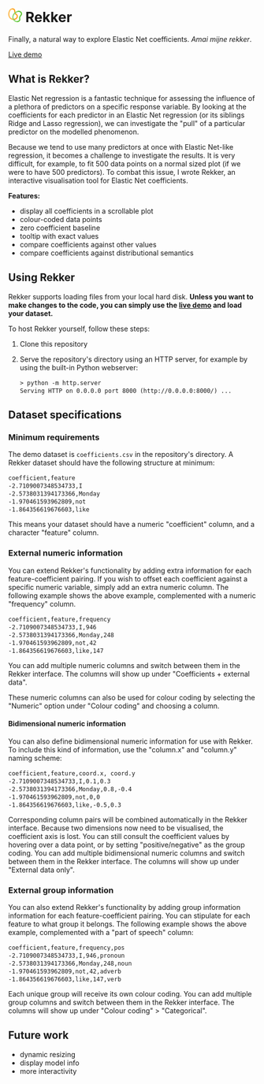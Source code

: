 #  <img src="https://raw.githubusercontent.com/AntheSevenants/Rekker/main/img/rubber-bands.png" style="height: 1em; width: auto;"> Rekker
Finally, a natural way to explore Elastic Net coefficients. *Amai mijne rekker*.

[Live demo](https://anthesevenants.github.io/Rekker/)

## What is Rekker?

Elastic Net regression is a fantastic technique for assessing the influence of a plethora of predictors on a specific response variable. By looking at the coefficients for each predictor in an Elastic Net regression (or its siblings Ridge and Lasso regression), we can investigate the "pull" of a particular predictor on the modelled phenomenon.

Because we tend to use many predictors at once with Elastic Net-like regression, it becomes a challenge to investigate the results. It is very difficult, for example, to fit 500 data points on a normal sized plot (if we were to have 500 predictors). To combat this issue, I wrote Rekker, an interactive visualisation tool for Elastic Net coefficients.

**Features:**

* display all coefficients in a scrollable plot
* colour-coded data points
* zero coefficient baseline
* tooltip with exact values
* compare coefficients against other values
* compare coefficients against distributional semantics

## Using Rekker

Rekker supports loading files from your local hard disk. **Unless you want to make changes to the code, you can simply use the [live demo](https://anthesevenants.github.io/Rekker/) and load your dataset.**

To host Rekker yourself, follow these steps:

1. Clone this repository
2. Serve the repository's directory using an HTTP server, for example by using the built-in Python webserver:

	```
	> python -m http.server
	Serving HTTP on 0.0.0.0 port 8000 (http://0.0.0.0:8000/) ...
	```

## Dataset specifications

### Minimum requirements

The demo dataset is `coefficients.csv` in the repository's directory. A Rekker dataset should have the following structure at minimum:

```csv
coefficient,feature
-2.7109007348534733,I
-2.5738031394173366,Monday
-1.970461593962809,not
-1.864356619676603,like
```

This means your dataset should have a numeric "coefficient" column, and a character "feature" column.

### External numeric information

You can extend Rekker's functionality by adding extra information for each feature-coefficient pairing. If you wish to offset each coefficient against a specific numeric variable, simply add an extra numeric column. The following example shows the above example, complemented with a numeric "frequency" column.

```csv
coefficient,feature,frequency
-2.7109007348534733,I,946
-2.5738031394173366,Monday,248
-1.970461593962809,not,42
-1.864356619676603,like,147
```
You can add multiple numeric columns and switch between them in the Rekker interface. The columns will show up under "Coefficients + external data".

These numeric columns can also be used for colour coding by selecting the "Numeric" option under "Colour coding" and choosing a column.

#### Bidimensional numeric information

You can also define bidimensional numeric information for use with Rekker. To include this kind of information, use the "column.x" and "column.y" naming scheme:

```csv
coefficient,feature,coord.x, coord.y
-2.7109007348534733,I,0.1,0.3
-2.5738031394173366,Monday,0.8,-0.4
-1.970461593962809,not,0,0
-1.864356619676603,like,-0.5,0.3
```

Corresponding column pairs will be combined automatically in the Rekker interface. Because two dimensions now need to be visualised, the coefficient axis is lost. You can still consult the coefficient values by hovering over a data point, or by setting "positive/negative" as the group coding. You can add multiple bidimensional numeric columns and switch between them in the Rekker interface.  The columns will show up under "External data only".

### External group information

You can also extend Rekker's functionality by adding group information information for each feature-coefficient pairing. You can stipulate for each feature to what group it belongs. The following example shows the above example, complemented with a "part of speech" column:
```csv
coefficient,feature,frequency,pos
-2.7109007348534733,I,946,pronoun
-2.5738031394173366,Monday,248,noun
-1.970461593962809,not,42,adverb
-1.864356619676603,like,147,verb
```
Each unique group will receive its own colour coding. You can add multiple group columns and switch between them in the Rekker interface. The columns will show up under "Colour coding" > "Categorical".

## Future work

* dynamic resizing
* display model info
* more interactivity